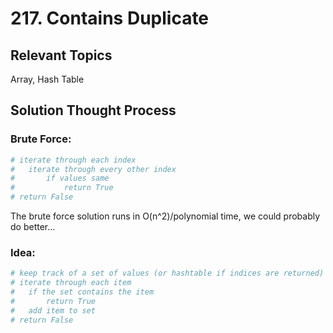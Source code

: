 # 217. Contains Duplicate

## Relevant Topics
Array, Hash Table

## Solution Thought Process
### Brute Force:
```python
# iterate through each index
#   iterate through every other index
#       if values same
#           return True
# return False
```
The brute force solution runs in O(n^2)/polynomial time, we could probably do better...

### Idea:
```python
# keep track of a set of values (or hashtable if indices are returned)
# iterate through each item
#   if the set contains the item
#       return True
#   add item to set
# return False
```